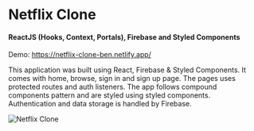 # Netflix Clone

#### ReactJS (Hooks, Context, Portals), Firebase and Styled Components

Demo: https://netflix-clone-ben.netlify.app/

This application was built using React, Firebase & Styled Components. It comes with home, browse, sign in and sign up page. The pages uses protected routes and auth listeners. The app follows compound components pattern and are styled using styled components. Authentication and data storage is handled by Firebase.

![Netflix Clone](https://github.com/bensahagun/netflix-clone/raw/main/preview.png?raw=true)
